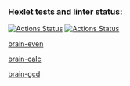 ### Hexlet tests and linter status:
[![Actions Status](https://github.com/Salamdi/backend-project-lvl1/workflows/hexlet-check/badge.svg)](https://github.com/Salamdi/backend-project-lvl1/actions)
[![Actions Status](https://github.com/Salamdi/backend-project-lvl1/workflows/linter/badge.svg)](https://github.com/Salamdi/backend-project-lvl1/actions)


[brain-even](https://asciinema.org/a/2CKtEclAhYW7mtlatqkNzIhRi)

[brain-calc](https://asciinema.org/a/9gLdU6ozwgYAXzQ2LPLTI0RA9)

[brain-gcd](https://asciinema.org/a/90avH9yWCOYFDVeNFbHvgdHoV)